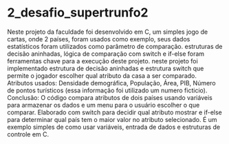 # 2_desafio_supertrunfo2
Neste projeto da faculdade foi desenvolvido em C, um simples jogo de cartas, onde 2 países, foram usados como exemplo, seus dados estatísticos foram utilizados como parâmetro de comparação. estruturas de decisão aninhadas, lógica de comparação com switch e if-else foram ferramentas chave para a execução deste projeto.
neste projeto foi implementado estrutura de decisão aninhadas e estrutura switch que permite o jogador escolher qual atributo da casa a ser comparado.
Atributos usados:
Densidade demográfica, População, Área, PIB, Número de pontos turísticos (essa informação foi utilizado um numero ficticio).
Conclusão:
O código compara atributos de dois países usando variáveis para armazenar os dados e um menu para o usuário escolher o que comparar. Elaborado com switch para decidir qual atributo mostrar e if-else para determinar qual país tem o maior valor no atributo selecionado. É um exemplo simples de como usar variáveis, entrada de dados e estruturas de controle em C.